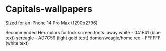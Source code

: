 # Capitals-wallpapers
Sized for an iPhone 14 Pro Max (1290x2796)

Recommended Hex colors for lock screen fonts:
away white - 041E41 (blue text)
screagle - AD7C59 (light gold text)
domer/weagle/home red - FFFFFF (white text)
